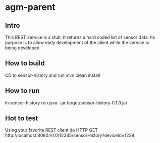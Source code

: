 # agm-parent

## Intro

This REST service is a stub.  It returns a hard coded list of sensor data.  Its purpose is to allow early development of the client while the service is being developed.

## How to build

CD to sensor-history and run mvn clean install

## How to run

In sensor-history run java -jar target/sensor-history-0.1.0.jar

## Hot to test

Using your favorite REST client do HTTP GET http://localhost:8080/v1.0/12345/sensorHistory?deviceId=1234
